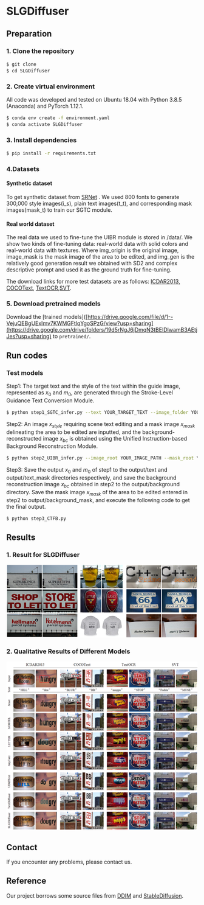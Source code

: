 ﻿# SLGDiffuser

## Preparation

### 1.  Clone the repository
```bash
$ git clone 
$ cd SLGDiffuser
```
### 2. Create virtual environment
All code was developed and tested on Ubuntu 18.04 with Python 3.8.5 (Anaconda) and PyTorch 1.12.1.
```bash
$ conda env create -f environment.yaml
$ conda activate SLGDiffuser
```
### 3. Install dependencies
```bash
$ pip install -r requirements.txt
```

### 4.Datasets
#### Synthetic dataset
To get synthetic dataset from [SRNet](https://github.com/youdao-ai/SRNet-Datagen) . We used 800 fonts to generate 300,000 style images(i_s), plain text images(t_t), and corresponding mask images(mask_t) to train our SGTC module.
#### Real world dataset
The real data we used to fine-tune the UIBR module is stored in /data/. We show two kinds of fine-tuning data: real-world data with solid colors and real-world data with textures. Where img_origin is the original image, image_mask is the mask image of the area to be edited, and img_gen is the relatively good generation result we obtained with SD2 and complex descriptive prompt and used it as the ground truth for fine-tuning.

The download links for more test datasets are as follows: [ICDAR2013](https://paperswithcode.com/dataset/icdar-2013), [COCOText](https://paperswithcode.com/dataset/coco-text), [TextOCR](https://paperswithcode.com/dataset/textocr),[SVT](https://paperswithcode.com/dataset/svt).

### 5. Download pretrained models
Download the [trained models]([https://drive.google.com/file/d/1--VejuQEBgUExImv7KWMGFtlqYgoSPzG/view?usp=sharing](https://drive.google.com/drive/folders/19d5rNgJ6jDmqN3tBEIDlwamB3AEtjJes?usp=sharing) to `pretrained/`.
## Run codes

### Test models

Step1: The target text and the style of the text within the guide image, represented as $x_0$ and $m_0$, are generated through the Stroke-Level Guidance Text Conversion Module.
```bash
$ python step1_SGTC_infer.py --text YOUR_TARGET_TEXT --image_folder YOUR_IMAGE_PATH  --exp YOUR_OUTPUT_PATH --sample True
```

Step2: An image $x_{style}$ requiring scene text editing and a mask image $x_{mask}$ delineating the area to be edited are inputted, and the background-reconstructed image $x_{bc}$ is obtained using the Unified Instruction-based Background Reconstruction Module.
```bash
$ python step2_UIBR_infer.py --image_root YOUR_IMAGE_PATH --mask_root YOUR_MASK_PATH --save_root YOUR_OUTPUT_PATH 
```
Step3: Save the output  $x_0$ and $m_0$ of step1 to the output/text and output/text_mask directories respectively, and save the background reconstruction image  $x_{bc}$  obtained in step2 to the output/background directory. Save the mask image $x_{mask}$ of the area to be edited entered in step2 to output/background_mask, and execute the following code to get the final output.
```bash
$ python step3_CTFB.py 
```
## Results
### 1. Result for SLGDiffuser
<p align='center'><img src='images/figure1.png' width='1000px'></p>

### 2. Qualitative Results of Different Models 

<p align='center'><img src='images/figure4.png' width='1000px'></p>



## Contact

If you encounter any problems, please contact us.
## Reference
Our project borrows some source files from [DDIM](https://github.com/ermongroup/ddim) and [StableDiffusion](https://github.com/Stability-AI/StableDiffusion).
